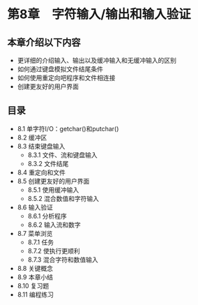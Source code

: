 # 第8章　字符输入/输出和输入验证

## 本章介绍以下内容
* 更详细的介绍输入、输出以及缓冲输入和无缓冲输入的区别
* 如何通过键盘模拟文件结尾条件
* 如何使用重定向吧程序和文件相连接
* 创建更友好的用户界面

## 目录

* 8.1  单字符I/O：getchar()和putchar()
* 8.2  缓冲区
* 8.3  结束键盘输入
  - 8.3.1 文件、流和键盘输入
  - 8.3.2 文件结尾
* 8.4  重定向和文件
* 8.5  创建更友好的用户界面
  - 8.5.1 使用缓冲输入
  - 8.5.2 混合数值和字符输入
* 8.6  输入验证
  - 8.6.1 分析程序
  - 8.6.2 输入流和数字
* 8.7  菜单浏览
  - 8.7.1 任务
  - 8.7.2 使执行更顺利
  - 8.7.3 混合字符和数值输入
* 8.8  关键概念
* 8.9  本章小结
* 8.10 复习题
* 8.11 编程练习